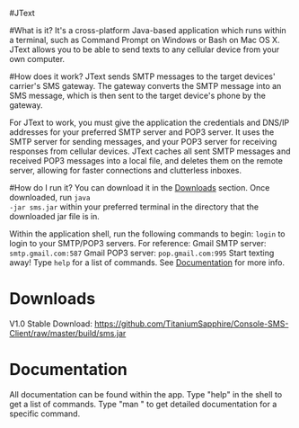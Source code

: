 #JText

#What is it?
It's a cross-platform Java-based application which runs within a terminal, such as Command Prompt on Windows or Bash on Mac OS X. JText allows you to be able to send texts to any cellular device from your own computer.

#How does it work?
JText sends SMTP messages to the target devices' carrier's SMS gateway. The gateway converts the SMTP message into an SMS message, which is then sent to the target device's phone by the gateway.

For JText to work, you must give the application the credentials and DNS/IP addresses for your preferred SMTP server and POP3 server. It uses the SMTP server for sending messages, and your POP3 server for receiving responses from cellular devices. JText caches all sent SMTP messages and received POP3 messages into a local file, and deletes them on the remote server, allowing for faster connections and clutterless inboxes. 

#How do I run it?
You can download it in the [Downloads](#downloads) section. Once downloaded, run <code>java -jar sms.jar</code> within your preferred terminal in the directory that the downloaded jar file is in.

Within the application shell, run the following commands to begin:
    <code>login</code> to login to your SMTP/POP3 servers. For reference:
        Gmail SMTP server: <code>smtp.gmail.com:587</code>
        Gmail POP3 server: <code>pop.gmail.com:995</code>
    Start texting away! Type <code>help</code> for a list of commands. See [Documentation](#documentation) for more info.

# Downloads
V1.0 Stable Download: https://github.com/TitaniumSapphire/Console-SMS-Client/raw/master/build/sms.jar

# Documentation
All documentation can be found within the app. Type "help" in the shell to get a list of commands. Type "man <command>" to get detailed documentation for a specific command.
